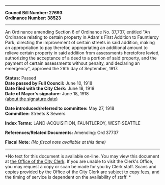 * * * * *  
  
**Council Bill Number: [](#h0)[](#h2)27693**   
**Ordinance Number: 38523**  
  
* * * * *  
  
An Ordinance amending Section 6 of Ordinance No. 37,737, entitled "An Ordinance relating to certain property in Adam's First Addition to Fauntleroy Park, directing the improvement of certain streets in said addition, making an appropriation to pay therefor, appropriating an additional amount to relieve certain property in said addition from assessments heretofore levied, authorizing the acceptance of a deed to a portion of said property, and the payment of certain assessments without penalty, and declaring an emergency", approved the 26th day of September, 1917.  
  
**Status:** Passed   
**Date passed by Full Council:** June 10, 1918   
**Date filed with the City Clerk:** June 18, 1918   
**Date of Mayor's signature:** June 18, 1918   
[(about the signature date)](/~public/approvaldate.htm)   
  
  
**Date introduced/referred to committee:** May 27, 1918   
**Committee:** Streets & Sewers   
  
**Index Terms:** LAND-ACQUISITION, FAUNTLEROY, WEST-SEATTLE  
  
**References/Related Documents:** Amending: Ord 37737  
  
**Fiscal Note:** *(No fiscal note available at this time)*  
  
* * * * *  
  
*No text for this document is available on-line. You may view this document at [the Office of the City Clerk](http://www.seattle.gov/leg/clerk/contactUs.htm). If you are unable to visit the Clerk's Office, you may request a copy or scan be made for you by Clerk staff. Scans and copies provided by the Office of the City Clerk are subject to [copy fees](http://clerk.seattle.gov/~public/clerkfees.htm), and the timing of service is dependent on the availability of staff. *  
  
  

